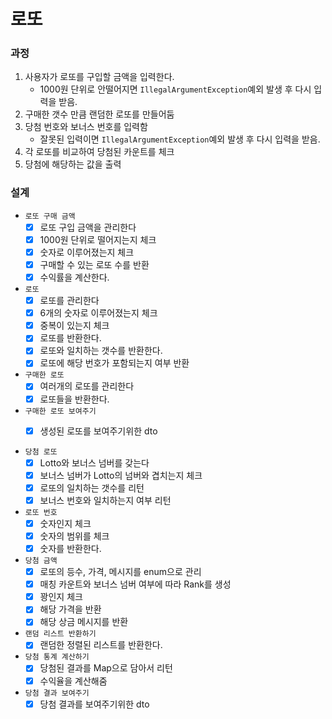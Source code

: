 # 로또

### 과정

1. 사용자가 로또를 구입할 금액을 입력한다.
    - 1000원 단위로 안떨어지면 `IllegalArgumentException`예외 발생 후 다시 입력을 받음.
2. 구매한 갯수 만큼 랜덤한 로또를 만들어둠
3. 당첨 번호와 보너스 번호를 입력함
    - 잘못된 입력이면 `IllegalArgumentException`예외 발생 후 다시 입력을 받음.
4. 각 로또를 비교하여 당첨된 카운트를 체크
5. 당첨에 해당하는 값을 출력

### 설계

- `로또 구매 금액`
    - [x] 로또 구입 금액을 관리한다
    - [x] 1000원 단위로 떨어지는지 체크
    - [x] 숫자로 이루어졌는지 체크
    - [x] 구매할 수 있는 로또 수를 반환
    - [x] 수익률을 계산한다.

- `로또`
    - [x] 로또를 관리한다
    - [x] 6개의 숫자로 이루어졌는지 체크
    - [x] 중복이 있는지 체크
    - [x] 로또를 반환한다.
    - [x] 로또와 일치하는 갯수를 반환한다.
    - [x] 로또에 해당 번호가 포함되는지 여부 반환

- `구매한 로또`
    - [x] 여러개의 로또를 관리한다
    - [x] 로또들을 반환한다.
  
- `구매한 로또 보여주기`
  - [x] 생성된 로또를 보여주기위한 dto


- `당첨 로또`
    - [x] Lotto와 보너스 넘버를 갖는다
    - [x] 보너스 넘버가 Lotto의 넘버와 겹치는지 체크
    - [x] 로또의 일치하는 갯수를 리턴
    - [x] 보너스 번호와 일치하는지 여부 리턴

- `로또 번호`
    - [x] 숫자인지 체크
    - [x] 숫자의 범위를 체크
    - [x] 숫자를 반환한다.

- `당첨 금액`
    - [x] 로또의 등수, 가격, 메시지를 enum으로 관리
    - [x] 매칭 카운트와 보너스 넘버 여부에 따라 Rank를 생성
    - [x] 꽝인지 체크
    - [x] 해당 가격을 반환
    - [x] 해당 상금 메시지를 반환 

- `랜덤 리스트 반환하기`
    - [x] 랜덤한 정렬된 리스트를 반환한다.

- `당첨 통계 계산하기`
    - [x] 당첨된 결과를 Map으로 담아서 리턴
    - [x] 수익율을 계산해줌

- `당첨 결과 보여주기`
    - [x] 당첨 결과를 보여주기위한 dto
